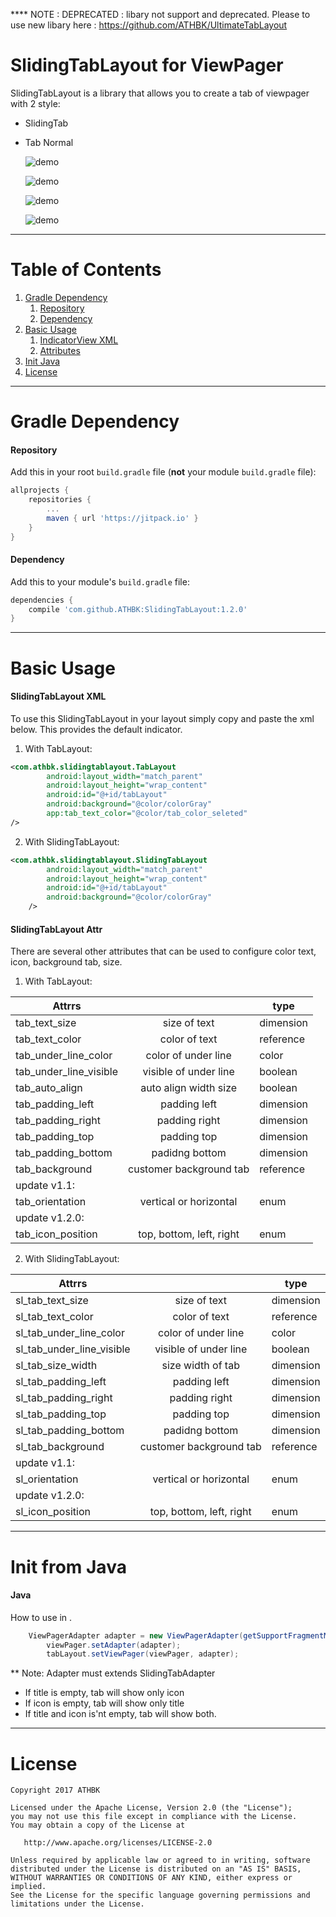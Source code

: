 **** NOTE : DEPRECATED : libary not support and deprecated. Please to use new libary here : https://github.com/ATHBK/UltimateTabLayout

# SlidingTabLayout for ViewPager
SlidingTabLayout is a library that allows you to create a tab of viewpager with 2 style: 
- SlidingTab
- Tab Normal

  ![demo](ScreenShots/1.gif)
  
  
  ![demo](ScreenShots/2.gif)
  
  
  ![demo](ScreenShots/2017-03-24_1.png)
  
  
  ![demo](ScreenShots/2017-03-24_2.png)
---


# Table of Contents

1. [Gradle Dependency](https://github.com/ATHBK/SlidingTabLayout#gradle-dependency)
   1. [Repository](https://github.com/ATHBK/SlidingTabLayout#repository)
   2. [Dependency](https://github.com/ATHBK/SlidingTabLayout#dependency)
2. [Basic Usage](https://github.com/ATHBK/SlidingTabLayout#basic-usage)
   1. [IndicatorView XML](https://github.com/ATHBK/SlidingTabLayout#slidingtablayout-xml)
   2. [Attributes](https://github.com/ATHBK/SlidingTabLayout#slidingtablayout-attr )
3. [Init Java](https://github.com/ATHBK/SlidingTabLayout#init-from-java)
4. [License](https://github.com/ATHBK/SlidingTabLayout#license)

   
---

# Gradle Dependency


#### Repository

Add this in your root `build.gradle` file (**not** your module `build.gradle` file):

```gradle
allprojects {
	repositories {
		...
		maven { url 'https://jitpack.io' }
	}
}
```

#### Dependency

Add this to your module's `build.gradle` file:

```gradle
dependencies {
	compile 'com.github.ATHBK:SlidingTabLayout:1.2.0'
}
```

---

# Basic Usage

#### SlidingTabLayout XML

To use this SlidingTabLayout in your layout simply copy and paste the xml below. This provides the default indicator. 

1. With TabLayout:
```xml
<com.athbk.slidingtablayout.TabLayout
        android:layout_width="match_parent"
        android:layout_height="wrap_content"
        android:id="@+id/tabLayout"
        android:background="@color/colorGray"
        app:tab_text_color="@color/tab_color_seleted"
/>
````
2. With SlidingTabLayout:
```xml
<com.athbk.slidingtablayout.SlidingTabLayout
        android:layout_width="match_parent"
        android:layout_height="wrap_content"
        android:id="@+id/tabLayout"
        android:background="@color/colorGray"
	/>
```
#### SlidingTabLayout Attr 

There are several other attributes that can be used to configure color text, icon, background tab, size.
1.  With TabLayout:

| Attrrs                 |                        |  type   |
| -----------------------|:----------------------:|---------|
| tab_text_size          | size of text           |dimension|
| tab_text_color         | color of text          |reference|
| tab_under_line_color   | color of under line    |color    |
| tab_under_line_visible | visible of under line  |boolean  |
| tab_auto_align         | auto align width size  |boolean  |
| tab_padding_left       | padding left           |dimension|
| tab_padding_right      | padding right          |dimension|
| tab_padding_top        | padding top            |dimension|
| tab_padding_bottom     | padidng bottom         |dimension|
| tab_background         | customer background tab|reference|
|update v1.1:                                               |
|tab_orientation	 | vertical or horizontal |enum     |
|update v1.2.0:                                             |
|tab_icon_position	 |top, bottom, left, right|enum     |

2. With SlidingTabLayout:

| Attrrs                    |                        |  type   |
| --------------------------|:----------------------:|---------|
| sl_tab_text_size          | size of text           |dimension|
| sl_tab_text_color         | color of text          |reference|
| sl_tab_under_line_color   | color of under line    |color    |
| sl_tab_under_line_visible | visible of under line  |boolean  |
| sl_tab_size_width         | size width of tab      |dimension|
| sl_tab_padding_left       | padding left           |dimension|
| sl_tab_padding_right      | padding right          |dimension|
| sl_tab_padding_top        | padding top            |dimension|
| sl_tab_padding_bottom     | padidng bottom         |dimension|
| sl_tab_background         | customer background tab|reference|
|update v1.1:                                                  |
|sl_orientation	            | vertical or horizontal |   enum  |
|update v1.2.0:                                                |
|sl_icon_position	    |top, bottom, left, right|enum     |
---

# Init from Java

#### Java

How to use in . 

```java	
	ViewPagerAdapter adapter = new ViewPagerAdapter(getSupportFragmentManager(), listFragment, listTab);
        viewPager.setAdapter(adapter);
        tabLayout.setViewPager(viewPager, adapter);
```

** Note: Adapter must extends SlidingTabAdapter

- If title is empty, tab will show only icon
- If icon is empty, tab will show only title
- If title and icon is'nt empty, tab will show both.

---
# License

    Copyright 2017 ATHBK

    Licensed under the Apache License, Version 2.0 (the "License");
    you may not use this file except in compliance with the License.
    You may obtain a copy of the License at

       http://www.apache.org/licenses/LICENSE-2.0

    Unless required by applicable law or agreed to in writing, software
    distributed under the License is distributed on an "AS IS" BASIS,
    WITHOUT WARRANTIES OR CONDITIONS OF ANY KIND, either express or implied.
    See the License for the specific language governing permissions and
    limitations under the License.
